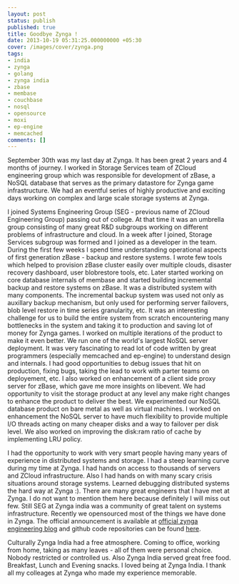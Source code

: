 ```yaml
---
layout: post
status: publish
published: true
title: Goodbye Zynga !
date: 2013-10-19 05:31:25.000000000 +05:30
cover: /images/cover/zynga.png
tags:
- india
- zynga
- golang
- zynga india
- zbase
- membase
- couchbase
- nosql
- opensource
- moxi
- ep-engine
- memcached
comments: []
---
```

September 30th was my last day at Zynga. It has been great 2 years and 4 months of journey. I worked in Storage Services team of ZCloud engineering group which was responsible for development of zBase, a NoSQL database that serves as the primary datastore for Zynga game infrastructure. We had an eventful series of highly productive and exciting days working on complex and large scale storage systems at Zynga.

I joined Systems Engineering Group (SEG - previous name of ZCloud Engineering Group) passing out of college. At that time it was an umbrella group consisting of many great R&D subgroups working on different problems of infrastructure and cloud. In a week after I joined, Storage Services subgroup was formed and I joined as a developer in the team. During the first few weeks I spend time understanding operational aspects of first generation zBase - backup and restore systems. I wrote few tools which helped to provision zBase cluster easily over multiple clouds, disaster recovery dashboard, user blobrestore tools,  etc. Later started working on core database internals of membase and started building incremental backup and restore systems on zBase. It was a distributed system with many components. The incremental backup system was used not only as auxillary backup mechanism, but only used for performing server failovers, blob level restore in time series granularity, etc. It was an interesting challenge for us to build the entire system from scratch encountering many bottlenecks in the system and taking it to production and saving lot of money for Zynga games. I worked on multiple iterations of the product to make it even better. We run one of the world's largest NoSQL server deployment. It was very fascinating to read lot of code written by great programmers (especially memcached and ep-engine) to understand design and internals. I had good opportunities to debug issues that hit on production, fixing bugs, taking the lead to work with parter teams on deployement, etc.  I also worked on enhancement of a client side proxy server for zBase, which gave me more insights on libevent. We had opportunity to visit the storage product at any level any make right changes to enhance the product to deliver the best. We experimented our NoSQL database product on bare metal as well as virtual machines. I worked on enhancement the NoSQL server to have much flexibility to provide multiple I&#47;O threads acting on many cheaper disks and a way to failover per disk level. We also worked on improving the disk:ram ratio of cache by implementing LRU policy.

I had the opportunity to work with very smart people having many years of experience in distributed systems and storage. I had a steep learning curve during my time at Zynga. I had hands on access to thousands of servers and ZCloud infrastructure. Also I had hands on with many scary crisis situations around storage systems. Learned debugging distributed systems the hard way at Zynga :). There are many great engineers that I have met at Zynga. I do not want to mention them here because definitely I will miss out few. Still SEG at Zynga india was a community of great talent on systems infrastructure. Recently we opensourced most of the things we have done in Zynga. The official announcement is available at [official zynga engineering blog][zbase] and github code repositories can be found [here][zbase-github].

Culturally Zynga India had a free atmosphere. Coming to office, working from home, taking as many leaves - all of them were personal choice. Nobody restricted or controlled us. Also Zynga India served great free food. Breakfast, Lunch and Evening snacks. I loved being at Zynga India. I thank all my colleages at Zynga who made my experience memorable.

[zbase]: http://code.zynga.com/2013/08/zbase-a-high-performance-elastic-distributed-key-value-store/
[zbase-github]: http://github.com/zbase
